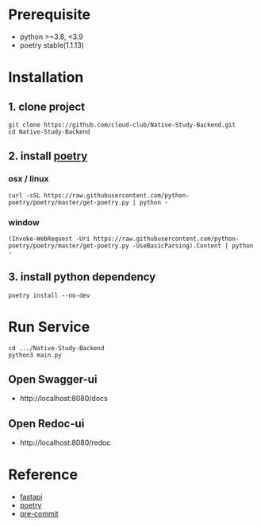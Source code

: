 # Prerequisite

- python >=3.8, <3.9
- poetry stable(1.1.13)

# Installation

## 1. clone project

```
git clone https://github.com/cloud-club/Native-Study-Backend.git
cd Native-Study-Backend
```

## 2. install [poetry](https://python-poetry.org/docs/)

### osx / linux

```
curl -sSL https://raw.githubusercontent.com/python-poetry/poetry/master/get-poetry.py | python -
```

### window

```
(Invoke-WebRequest -Uri https://raw.githubusercontent.com/python-poetry/poetry/master/get-poetry.py -UseBasicParsing).Content | python -
```

## 3. install python dependency

```
poetry install --no-dev
```

# Run Service

```
cd .../Native-Study-Backend
python3 main.py
```

## Open Swagger-ui

- http://localhost:8080/docs

## Open Redoc-ui

- http://localhost:8080/redoc

# Reference

- [fastapi](https://fastapi.tiangolo.com/)
- [poetry](https://python-poetry.org/docs/)
- [pre-commit](https://pre-commit.com/)
